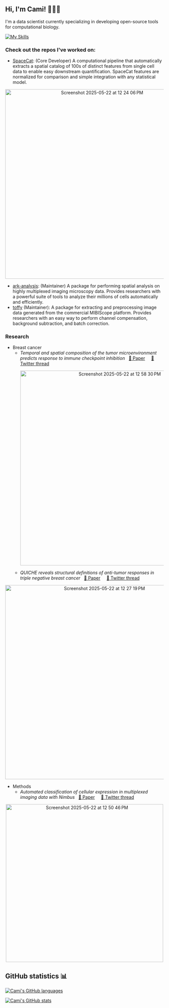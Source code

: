 ## Hi, I'm Cami! 👩🏼‍💻

<!--
**camisowers/camisowers** is a ✨ _special_ ✨ repository because its `README.md` (this file) appears on your GitHub profile.

Here are some ideas to get you started:

- 🔭 I’m currently working on ...
- 🌱 I’m currently learning ...
- 👯 I’m looking to collaborate on ...
- 🤔 I’m looking for help with ...
- 💬 Ask me about ...
- 📫 How to reach me: ...
- 😄 Pronouns: ...
- ⚡ Fun fact: ...
-->

I'm a data scientist currently specializing in developing open-source tools for computational biology.

[![My Skills](https://skillicons.dev/icons?i=py,cpp,java,r,matlab,docker,github,githubactions,pytorch,vscode)](https://skillicons.dev)

### Check out the repos I've worked on:
* [SpaceCat](https://github.com/angelolab/SpaceCat): (Core Developer) A computational pipeline that automatically extracts a spatial catalog of
100s of distinct features from single cell data to enable easy downstream quantification. SpaceCat
features are normalized for comparison and simple integration with any statistical model.
<p align="center">
  <img width="600" alt="Screenshot 2025-05-22 at 12 24 06 PM" src="https://github.com/user-attachments/assets/57ac107f-4c50-4869-8642-d1d63caf94a6" />
<p>

* [ark-analysis](https://github.com/angelolab/ark-analysis): (Maintainer) A package for performing spatial analysis on highly multiplexed
imaging microscopy data. Provides researchers with a powerful suite of tools to analyze their
millions of cells automatically and efficiently.
* [toffy](https://github.com/angelolab/toffy) (Maintainer): A package for extracting and preprocessing image data generated from the
commercial MIBIScope platform. Provides researchers with an easy way to perform channel
compensation, background subtraction, and batch correction.

### Research 
* Breast cancer
  - *Temporal and spatial composition of the tumor microenvironment predicts response to immune checkpoint inhibition* &nbsp; [📓 Paper](https://www.biorxiv.org/content/10.1101/2025.01.26.634557v1) &nbsp; &nbsp; [🧵 Twitter thread](https://x.com/NoahGreenwald/status/1884632646913011876) &nbsp; &nbsp; <p align="center"><img width="617" alt="Screenshot 2025-05-22 at 12 58 30 PM" src="https://github.com/user-attachments/assets/74bd6168-cc55-4db5-9a7d-869f83300033" /><p>
  - *QUICHE reveals structural definitions of anti-tumor responses in triple negative breast cancer* &nbsp; [📓 Paper](https://www.biorxiv.org/content/10.1101/2025.01.06.631548v1) &nbsp; &nbsp; [🧵 Twitter thread](https://x.com/JoleneRanek/status/1877756612091527413)
<p align="center">
<img width="615" alt="Screenshot 2025-05-22 at 12 27 19 PM" src="https://github.com/user-attachments/assets/d1dadeec-4959-4235-a5a6-aa2216eb3dca" />
<p>

* Methods
  - *Automated classification of cellular expression in multiplexed imaging data with Nimbus* &nbsp; [📓 Paper](https://www.biorxiv.org/content/10.1101/2024.06.02.597062v1) &nbsp; &nbsp; [🧵 Twitter thread](https://x.com/NoahGreenwald/status/1797660337212408163)
<p align="center">
<img width="500" alt="Screenshot 2025-05-22 at 12 50 46 PM" src="https://github.com/user-attachments/assets/c68abc82-104d-4067-a400-30b815846854" />
<p>

## GitHub statistics 📊

[![Cami's GitHub languages](https://github-readme-stats.vercel.app/api/top-langs?username=camisowers&layout=compact&hide=html,CSS&langs_count=10)](https://github.com/anuraghazra/github-readme-stats)

[![Cami's GitHub stats](https://github-readme-stats.vercel.app/api?username=camisowers&show_icons=true&include_all_commits=true&count_private=true&custom_title=Contributions)](https://github.com/anuraghazra/github-readme-stats)
